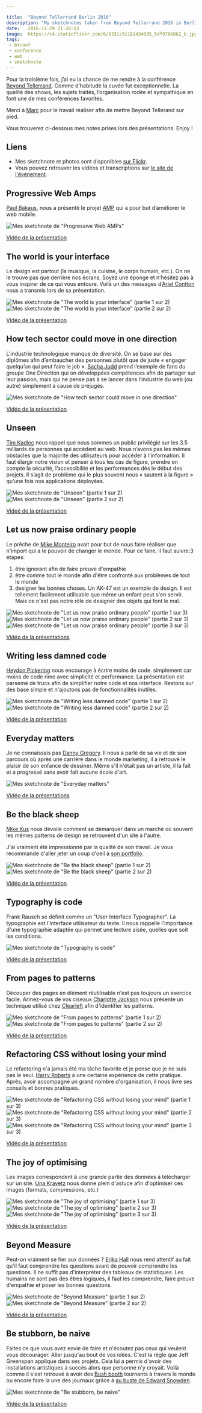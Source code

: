 ```yaml
---

title:  "Beyond Tellerrand Berlin 2016"
description: "My sketchnotes taken from Beyond Tellerrand 2016 in Berlin"
date:   2016-11-29 21:28:53
image:  https://c4.staticflickr.com/6/5331/31181434035_5df9786062_b.jpg
tags:
 - btconf
 - conference
 - web
 - sketchnote
---
```


Pour la troisième fois, j’ai eu la chance de  me rendre à la conférence [Beyond Tellerrand](https://beyondtellerrand.com/). Comme d’habitude la cuvée fut exceptionnelle. La qualité des shows, les sujets traités, l’organisation rodée et sympathique en font une de mes conférences favorites.

Merci à [Marc](https://twitter.com/marcthiele) pour le travail réaliser afin de mettre Beyond Tellerand sur pied.

Vous trouverez ci-dessous mes notes prises lors des présentations.
Enjoy !

## Liens

- Mes sketchnote et photos sont disponibles [sur Flickr](https://www.flickr.com/photos/alienlebarge/albums/72157672958452433).
- Vous pouvez retrouver les vidéos et transcriptions sur [le site de l'événement](https://beyondtellerrand.com/events/berlin-2016/speakers).

## Progressive Web Amps

[Paul Bakaus](https://twitter.com/pbakaus), nous a présenté le projet [AMP](https://www.ampproject.org/) qui a pour but d’améliorer le web mobile.

![Mes sketchnote de "Progressive Web AMPs"](https://c7.staticflickr.com/6/5522/30360321734_2be247a4ce_c.jpg)

[Vidéo de la présentation](https://vimeo.com/190831091)

## The world is your interface

Le design est partout (la musique, la cuisine, le corps humain, etc.). On ne le trouve pas que derrière nos écrans. Soyez une éponge et n’hésitez pas à vous inspirer de ce qui vous entoure.
Voilà un des messages d’[Ariel Contton](https://twitter.com/argoncobalt) nous a transmis lors de sa présentation.

![Mes sketchnote de "The world is your interface" (partie 1 sur 2)](https://c3.staticflickr.com/6/5719/31038294522_0909039547_c.jpg) ![Mes sketchnote de "The world is your interface" (partie 2 sur 2)](https://c4.staticflickr.com/6/5768/31181470995_d623ec7ef0_c.jpg)

[Vidéo de la présentation](https://vimeo.com/190832714)

## How tech sector could move in one direction

L’industrie technologique manque de diversité. On se base sur des diplômes afin d’embaucher des personnes plutôt que de juste « engager quelqu’un qui peut faire le job ».
[Sacha Judd](https://twitter.com/szechuan) prend l’exemple de fans du groupe One Direction qui on développées compétences afin de partager sur leur passion, mais qui ne pense pas à se lancer dans l’industrie du web (ou autre) simplement à cause de préjugés.

![Mes sketchnote de "How tech sector could move in one direction"](https://c5.staticflickr.com/6/5338/31038294252_7d024a666c_c.jpg)

[Vidéo de la présentation](https://vimeo.com/190832862)

## Unseen

[Tim Kadlec](https://twitter.com/tkadlec) nous rappel que nous sommes un public privilégié sur les 3.5 milliards de personnes qui accèdent au web. Nous n’avons pas les mêmes obstacles que la majorité des utilisateurs pour accéder à l’information.
Il faut élargir notre vision et penser à tous les cas de figure, prendre en compte la sécurité, l’accessibilité et les performances dès le début des projets. Il s’agit de problème qui le plus souvent nous « sautent à la figure » qu’une fois nos applications déployées.

![Mes sketchnote de "Unseen" (partie 1 sur 2)](https://c5.staticflickr.com/6/5584/30360321684_a006872bdd_c.jpg) ![Mes sketchnote de "Unseen" (partie 2 sur 2)](https://c3.staticflickr.com/6/5482/31038293922_95420f2d5f_c.jpg)

[Videé de la présentation](https://vimeo.com/190833161)

## Let us now praise ordinary people

Le prêche de [Mike Monteiro](https://twitter.com/monteiro) avait pour but de nous faire réaliser que n'import qui a le pouvoir de changer le monde. Pour ce faire, il faut suivre:3 étapes:

1. être ignorant afin de faire preuve d'empathie
2. être comme tout le monde afin d'être confronté aux problèmes de tout le monde
3. designer les bonnes choses. Un AK-47 est un exemple de design. Il est tellement facilement utilisable que même un enfant peut s'en servir. Mais ce n'est pas notre rôle de designer des objets qui font le mal.

![Mes sketchnote de "Let us now praise ordinary people" (partie 1 sur 3)](https://c7.staticflickr.com/6/5458/30360321574_2c2fb28a55_c.jpg) ![Mes sketchnote de "Let us now praise ordinary people" (partie 2 sur 3)](https://c3.staticflickr.com/6/5826/31038293562_bf565b0f31_c.jpg) ![Mes sketchnote de "Let us now praise ordinary people" (partie 3 sur 3)](https://c1.staticflickr.com/6/5693/31038293792_efb73e95a0_c.jpg)

[Vidéo de la présentations](https://vimeo.com/190834270)

## Writing less damned code

[Heydon Pickering](https://twitter.com/heydonworks) nous encourage à écrire moins de code. simplement car moins de code rime avec simplicité et performance. La présentation est parsemé de trucs afin de simplifier notre code et nos interface. Restons sur des base simple et n'ajoutons pas de fonctionnalités inutiles.

![Mes sketchnote de "Writing less damned code" (partie 1 sur 2)](https://c7.staticflickr.com/6/5735/30360321374_4f0ab613dd_c.jpg) ![Mes sketchnote de "Writing less damned code" (partie 2 sur 2)](https://c1.staticflickr.com/6/5550/31038293352_92ee177056_c.jpg)

[Vidéo de la présentation](https://vimeo.com/190834530)

## Everyday matters

Je ne connaissais pas [Danny Gregory](https://twitter.com/DannyGregory). Il nous a parlé de sa vie et de son parcours où après une carrière dans le monde marketing, il a retrouvé le plaisir de son enfance de dessiner. Même s'il n'était pas un artiste, il la fait et a progressé sans avoir fait aucune école d'art.

![Mes sketchnote de "Everyday matters"](https://c1.staticflickr.com/6/5792/30360321304_7bbb5188bb_c.jpg)

[Vidéo de la présentations](https://vimeo.com/190834587)

## Be the black sheep

[Mike Kus](https://twitter.com/mikekus) nous dévoile comment se démarquer dans un marché où souvent les mêmes patterns de design se retrouvent d'un site à l'autre.

J'ai vraiment été impressionné par la qualité de son travail. Je vous recommande d'aller jeter un coup d'oeil à [son portfolio](https://mikekus.com/).

![Mes sketchnote de "Be the black sheep" (partie 1 sur 2)](https://c1.staticflickr.com/6/5708/30814078560_3efdf38b01_c.jpg) ![Mes sketchnote de "Be the black sheep" (partie 2 sur 2)](https://c5.staticflickr.com/6/5682/30360321204_012d806be9_c.jpg)

[Vidéo de la présentation](https://vimeo.com/190839751)

## Typography is code

Frank Rausch se définit comme un "User Interface Typographer". La typographie est l'interface utilisateur du texte. Il nous rappelle l'importance d'une typographie adaptée qui permet une lecture aisée, quelles que soit les conditions.

![Mes sketchnote de "Typography is code"](https://c7.staticflickr.com/6/5690/30814078230_24594838b6_c.jpg)

[Vidéo de la présentation](https://vimeo.com/190844058)

## From pages to patterns

Découper des pages en élément réutilisable n'est pas toujours un exercice facile. Armez-vous de vos ciseaux [Charlotte Jackson](https://twitter.com/lottejackson) nous présente un technique utilisé chez [Clearleft](https://clearleft.com/) afin d'identifier les patterns.

![Mes sketchnote de "From pages to patterns" (partie 1 sur 2)](https://c1.staticflickr.com/6/5456/31038292472_1346b915f3_c.jpg) ![Mes sketchnote de "From pages to patterns" (partie 2 sur 2)](https://c3.staticflickr.com/6/5441/30814077810_e972f2a37b_c.jpg)

[Vidéo de la présentation](https://vimeo.com/190849537)


## Refactoring CSS without losing your mind

Le refactoring n'a jamais été ma tâche favorite et je pense que je ne suis pas le seul. [Harry Roberts](https://twitter.com/csswizardry) a une certaine expérience de cette pratique. Après, avoir accompagné un grand nombre d'organisation, il nous livre ses conseils et bonnes pratiques.

![Mes sketchnote de "Refactoring CSS without losing your mind" (partie 1 sur 3)](https://c5.staticflickr.com/6/5684/30360321084_ec87397b0b_c.jpg) ![Mes sketchnote de "Refactoring CSS without losing your mind" (partie 2 sur 3)](https://c5.staticflickr.com/6/5333/30814077380_3665807f8c_c.jpg) ![Mes sketchnote de "Refactoring CSS without losing your mind" (partie 3 sur 3)](https://c7.staticflickr.com/6/5729/31038292142_e0ac82bee4_c.jpg)

[Vidéo de la présentation](https://vimeo.com/190866449)

## The joy of optimising

Les images correspondent à une grande partie des données à télécharger sur un site. [Una Kravetz](https://twitter.com/una) nous donne plein d'astuce afin d'optimiser ces images (formats, compressions, etc.)

![Mes sketchnote de "The joy of optimising" (partie 1 sur 3)](https://c3.staticflickr.com/6/5732/30814076970_faea1ddabb_c.jpg) ![Mes sketchnote de "The joy of optimising" (partie 2 sur 3)](https://c7.staticflickr.com/6/5731/30814076790_402abcfbd5_c.jpg) ![Mes sketchnote de "The joy of optimising" (partie 3 sur 3)](https://c3.staticflickr.com/6/5599/30360320954_c636a09c11_c.jpg)

[Vidéo de la présentation](https://vimeo.com/190871719)

## Beyond Measure

Peut-on vraiment se fier aux données ? [Erika Hall](https://twitter.com/mulegirle) nous rend attentif au fait qu'il faut comprendre les questions avant de pouvoir comprendre les questions. Il ne suffit pas d'interpréter des tableaux de statistiques. Les humains ne sont pas des êtres logiques, il faut les comprendre, faire preuve d'empathie et poser les bonnes questions.

![Mes sketchnote de "Beyond Measure" (partie 1 sur 2)](https://c1.staticflickr.com/6/5822/30814076360_363b9627e2_c.jpg)  ![Mes sketchnote de "Beyond Measure" (partie 2 sur 2)](https://c7.staticflickr.com/6/5821/30360320894_daaf537486_c.jpg)

[Vidéo de la présentation](https://vimeo.com/190883361)

## Be stubborn, be naive

Faites ce que vous avez envie de faire et n'écoutez pas ceux qui veulent vous décourager. Aller jusqu'au bout de vos idées.
C'est la règle que Jeff Greenspan applique dans ses projets. Cela lui a permis d'avoir des installations artistiques à succès alors que personne n'y croyait. Voilà comme il s'est retrouvé à avoir des [Bush booth](https://web.archive.org/web/20161130075005/http://jeffgreenspan.com/projects/personal-work/the-bush-booth/) tournants à travers le monde ou encore faire la une des journaux grâce à [au buste de Edward Snowden](https://web.archive.org/web/20161130075002/http://jeffgreenspan.com/projects/personal-work/psmm/).

![Mes sketchnote de "Be stubborn, be naive"](https://c1.staticflickr.com/6/5650/31038291072_b962cb8c17_c.jpg)

[Vidéo de la présentation](https://vimeo.com/190893060)
